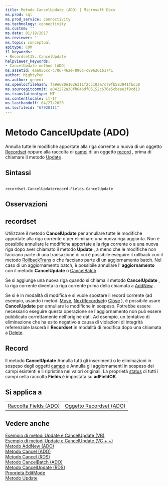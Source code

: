 ```yaml
---
title: Metodo CancelUpdate (ADO) | Microsoft Docs
ms.prod: sql
ms.prod_service: connectivity
ms.technology: connectivity
ms.custom: ''
ms.date: 01/19/2017
ms.reviewer: ''
ms.topic: conceptual
apitype: COM
f1_keywords:
- Recordset15::CancelUpdate
helpviewer_keywords:
- CancelUpdate method [ADO]
ms.assetid: eaa856cc-c786-462e-890c-c896261b1741
author: MightyPen
ms.author: genemi
ms.openlocfilehash: fa9e680e1626311f2cc10aa7c79fb583841fbc38
ms.sourcegitcommit: e042272a38fb646df05152c676e5cbeae3f9cd13
ms.translationtype: MT
ms.contentlocale: it-IT
ms.lasthandoff: 04/27/2020
ms.locfileid: "67920111"
---
```

# <a name="cancelupdate-method-ado"></a>Metodo CancelUpdate (ADO)
Annulla tutte le modifiche apportate alla riga corrente o nuova di un oggetto [Recordset](../../../ado/reference/ado-api/recordset-object-ado.md) oppure alla raccolta di [campi](../../../ado/reference/ado-api/fields-collection-ado.md) di un oggetto [record](../../../ado/reference/ado-api/record-object-ado.md) , prima di chiamare il metodo [Update](../../../ado/reference/ado-api/update-method.md) .  
  
## <a name="syntax"></a>Sintassi  
  
```  
  
recordset.CancelUpdaterecord.Fields.CancelUpdate  
```  
  
## <a name="remarks"></a>Osservazioni  
  
## <a name="recordset"></a>recordset  
 Utilizzare il metodo **CancelUpdate** per annullare tutte le modifiche apportate alla riga corrente o per eliminare una nuova riga aggiunta. Non è possibile annullare le modifiche apportate alla riga corrente o a una nuova riga dopo aver chiamato il metodo **Update** , a meno che le modifiche non facciano parte di una transazione di cui è possibile eseguire il rollback con il metodo [RollbackTrans](../../../ado/reference/ado-api/begintrans-committrans-and-rollbacktrans-methods-ado.md) o che facciano parte di un aggiornamento batch. Nel caso di un aggiornamento batch, è possibile annullare l' **aggiornamento** con il metodo **CancelUpdate** o [CancelBatch](../../../ado/reference/ado-api/cancelbatch-method-ado.md) .  
  
 Se si aggiunge una nuova riga quando si chiama il metodo **CancelUpdate** , la riga corrente diventa la riga corrente prima della chiamata a [AddNew](../../../ado/reference/ado-api/addnew-method-ado.md) .  
  
 Se si è in modalità di modifica e si vuole spostare il record corrente (ad esempio, usando i metodi [Move](../../../ado/reference/ado-api/move-method-ado.md), [NextRecordset](../../../ado/reference/ado-api/nextrecordset-method-ado.md)o [Close](../../../ado/reference/ado-api/close-method-ado.md) ), è possibile usare **CancelUpdate** per annullare le modifiche in sospeso. Potrebbe essere necessario eseguire questa operazione se l'aggiornamento non può essere pubblicato correttamente nell'origine dati. Ad esempio, un tentativo di eliminazione che ha esito negativo a causa di violazioni di integrità referenziale lascerà il **Recordset** in modalità di modifica dopo una chiamata a [Delete](../../../ado/reference/ado-api/delete-method-ado-recordset.md).  
  
## <a name="record"></a>Record  
 Il metodo **CancelUpdate** Annulla tutti gli inserimenti o le eliminazioni in sospeso degli oggetti [campo](../../../ado/reference/ado-api/field-object.md) e Annulla gli aggiornamenti in sospeso dei campi esistenti e li ripristina nei valori originali. La proprietà [status](../../../ado/reference/ado-api/status-property-ado-recordset.md) di tutti i campi nella raccolta **Fields** è impostata su **adFieldOK**.  
  
## <a name="applies-to"></a>Si applica a  
  
|||  
|-|-|  
|[Raccolta Fields (ADO)](../../../ado/reference/ado-api/fields-collection-ado.md)|[Oggetto Recordset (ADO)](../../../ado/reference/ado-api/recordset-object-ado.md)|  
  
## <a name="see-also"></a>Vedere anche  
 [Esempio di metodi Update e CancelUpdate (VB)](../../../ado/reference/ado-api/update-and-cancelupdate-methods-example-vb.md)   
 [Esempio di metodi Update e CancelUpdate (VC + +)](../../../ado/reference/ado-api/update-and-cancelupdate-methods-example-vc.md)   
 [Metodo AddNew (ADO)](../../../ado/reference/ado-api/addnew-method-ado.md)   
 [Metodo Cancel (ADO)](../../../ado/reference/ado-api/cancel-method-ado.md)   
 [Metodo Cancel (RDS)](../../../ado/reference/rds-api/cancel-method-rds.md)   
 [Metodo CancelBatch (ADO)](../../../ado/reference/ado-api/cancelbatch-method-ado.md)   
 [Metodo CancelUpdate (RDS)](../../../ado/reference/rds-api/cancelupdate-method-rds.md)   
 [Proprietà EditMode](../../../ado/reference/ado-api/editmode-property.md)   
 [Metodo Update](../../../ado/reference/ado-api/update-method.md)

